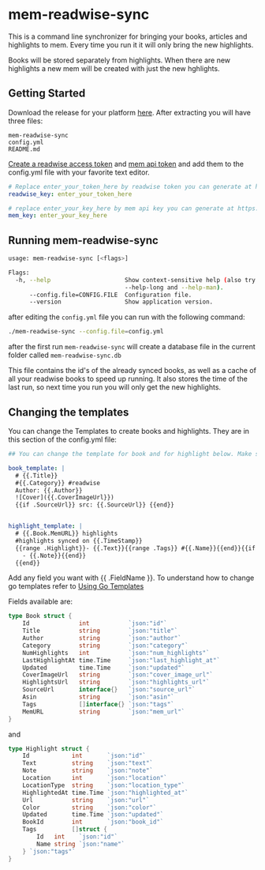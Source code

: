 # mem-readwise-sync
This is a command line synchronizer for bringing your books, articles and highlights to mem. Every time you run it it will only bring the new highlights.

Books will be stored separately from highlights. When there are new highlights a new mem will be created with just the new hghlights.

## Getting Started

Download the release for your platform [here](https://github.com/riclib/mem-readwise-sync/releases). After extracting you will have three files:

```
mem-readwise-sync
config.yml
README.md
```

[Create a readwise access token](https://readwise.io/access_token) and [mem api token](https://mem.ai/flows/api) and add them to the config.yml file with your favorite text editor.

``` yaml
# Replace enter_your_token_here by readwise token you can generate at https://readwise.io/access_token
readwise_key: enter_your_token_here

# replace enter_your_key_here by mem api key you can generate at https://mem.ai/flows/api or by clicking Flows than Api - configure
mem_key: enter_your_key_here
```

## Running mem-readwise-sync

```bash
usage: mem-readwise-sync [<flags>]

Flags:
  -h, --help                     Show context-sensitive help (also try
                                 --help-long and --help-man).
      --config.file=CONFIG.FILE  Configuration file.
      --version                  Show application version.
```

after editing the `config.yml` file you can run with the following command:

``` bash
./mem-readwise-sync --config.file=config.yml
```

after the first run `mem-readwise-sync` will create a database file in the current folder called `mem-readwise-sync.db`

This file contains the id's of the already synced books, as well as a cache of all your readwise books to speed up running. It also stores the time of the last run, so next time you run you will only get the new highlights.

## Changing the templates

You can change the Templates to create books and highlights. They are in this section of the config.yml file:

```yaml
## You can change the template for book and for highlight below. Make sure you keep the 2 leading spaces on each line and the two blank lines between. See README.md or the github repo for instructions and valid fields

book_template: |
  # {{.Title}}
  #{{.Category}} #readwise
  Author: {{.Author}}
  ![Cover]({{.CoverImageUrl}})
  {{if .SourceUrl}} src: {{.SourceUrl}} {{end}}


highlight_template: |
  # {{.Book.MemURL}} highlights
  #highlights synced on {{.TimeStamp}}
  {{range .Highlight}}- {{.Text}}{{range .Tags}} #{{.Name}}{{end}}{{if .Note}}
    - {{.Note}}{{end}}
  {{end}}
```

Add any field you want with {{ .FieldName }}. To understand how  to change go templates refer to [Using Go Templates](https://blog.gopheracademy.com/advent-2017/using-go-templates/)

Fields available are:

``` go
type Book struct {
	Id              int           `json:"id"`
	Title           string        `json:"title"`
	Author          string        `json:"author"`
	Category        string        `json:"category"`
	NumHighlights   int           `json:"num_highlights"`
	LastHighlightAt time.Time     `json:"last_highlight_at"`
	Updated         time.Time     `json:"updated"`
	CoverImageUrl   string        `json:"cover_image_url"`
	HighlightsUrl   string        `json:"highlights_url"`
	SourceUrl       interface{}   `json:"source_url"`
	Asin            string        `json:"asin"`
	Tags            []interface{} `json:"tags"`
	MemURL          string        `json:"mem_url"`
}
```

and

``` go
type Highlight struct {
	Id            int       `json:"id"`
	Text          string    `json:"text"`
	Note          string    `json:"note"`
	Location      int       `json:"location"`
	LocationType  string    `json:"location_type"`
	HighlightedAt time.Time `json:"highlighted_at"`
	Url           string    `json:"url"`
	Color         string    `json:"color"`
	Updated       time.Time `json:"updated"`
	BookId        int       `json:"book_id"`
	Tags          []struct {
		Id   int    `json:"id"`
		Name string `json:"name"`
	} `json:"tags"`
}
```

